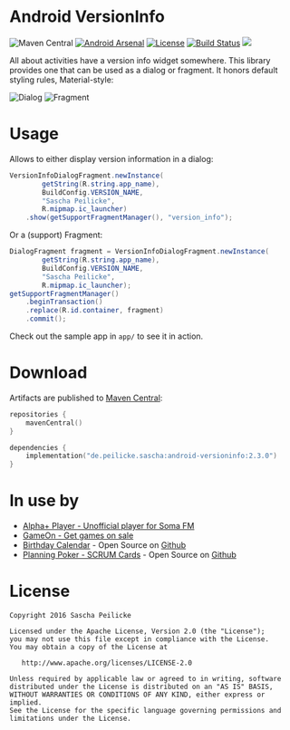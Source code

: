 # Android VersionInfo
![Maven Central](https://img.shields.io/maven-central/v/de.peilicke.sascha/android-versioninfo)
[![Android Arsenal](https://img.shields.io/badge/Android%20Arsenal-VersionInfo-brightgreen.svg?style=flat)](http://android-arsenal.com/details/1/3832)
[![License](http://img.shields.io/:license-apache-blue.svg)](http://www.apache.org/licenses/LICENSE-2.0.html)
[![Build Status](https://travis-ci.org/saschpe/android-versioninfo.svg?branch=master)](https://travis-ci.org/saschpe/android-versioninfo)
<a href="http://www.methodscount.com/?lib=saschpe.android%3Aversioninfo%3A2.1.0"><img src="https://img.shields.io/badge/Methods and size-42 | 8 KB-e91e63.svg"/></a>

All about activities have a version info widget somewhere. This library provides one that can be
used as a dialog or fragment. It honors default styling rules, Material-style:

![Dialog](doc/img/versioninfo-sample-dialog.png)
![Fragment](doc/img/versioninfo-sample-fragment.png)


# Usage
Allows to either display version information in a dialog:

```java
VersionInfoDialogFragment.newInstance(
        getString(R.string.app_name),
        BuildConfig.VERSION_NAME,
        "Sascha Peilicke",
        R.mipmap.ic_launcher)
    .show(getSupportFragmentManager(), "version_info");
```

Or a (support) Fragment:

```java
DialogFragment fragment = VersionInfoDialogFragment.newInstance(
        getString(R.string.app_name),
        BuildConfig.VERSION_NAME,
        "Sascha Peilicke",
        R.mipmap.ic_launcher);
getSupportFragmentManager()
    .beginTransaction()
    .replace(R.id.container, fragment)
    .commit();
```

Check out the sample app in `app/` to see it in action.


# Download
Artifacts are published to [Maven Central][maven-central]:
```kotlin
repositories {
    mavenCentral()
}

dependencies {
    implementation("de.peilicke.sascha:android-versioninfo:2.3.0")
}
```

# In use by
* [Alpha+ Player - Unofficial player for Soma FM](https://play.google.com/store/apps/details?id=saschpe.alphaplus)
* [GameOn - Get games on sale](https://play.google.com/store/apps/details?id=saschpe.gameon)
* [Birthday Calendar](https://play.google.com/store/apps/details?id=saschpe.contactevents) - Open Source on [Github](https://github.com/saschpe/BirthdayCalendar/)
* [Planning Poker - SCRUM Cards](https://play.google.com/store/apps/details?id=saschpe.poker) - Open Source on [Github](https://github.com/saschpe/PlanningPoker)

# License

    Copyright 2016 Sascha Peilicke

    Licensed under the Apache License, Version 2.0 (the "License");
    you may not use this file except in compliance with the License.
    You may obtain a copy of the License at

       http://www.apache.org/licenses/LICENSE-2.0

    Unless required by applicable law or agreed to in writing, software
    distributed under the License is distributed on an "AS IS" BASIS,
    WITHOUT WARRANTIES OR CONDITIONS OF ANY KIND, either express or implied.
    See the License for the specific language governing permissions and
    limitations under the License.

[maven-central]: https://search.maven.org/artifact/de.peilicke.sascha/android-customtabs
